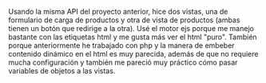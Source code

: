 Usando la misma API del proyecto anterior, hice dos vistas, una de formulario de carga de productos y otra de vista de productos (ambas tienen un botón que redirige a la otra). Usé el motor ejs porque me manejo bastante con las etiquetas html y me gusta más ver el html "puro". También porque anteriormente he trabajado con php y la manera de embeber contenido dinámico en el html es muy parecida, además de que no requiere mucha configuración y también me pareció muy práctico cómo pasar variables de objetos a las vistas.
